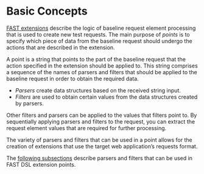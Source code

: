 [link-fast]:                ../intro.md
[link-parsers]:             parsers.md

# Basic Concepts

[FAST extensions][link-fast] describe the logic of baseline request element processing that is used to create new test requests. The main purpose of *points* is to specify which piece of data from the baseline request should undergo the actions that are described in the extension.

A point is a string that points to the part of the baseline request that the action specified in the extension should be applied to. This string comprises a sequence of the names of parsers and filters that should be applied to the baseline request in order to obtain the required data.

* *Parsers* create data structures based on the received string input. 
* *Filters* are used to 
obtain certain values from the data structures created by parsers. 

Other filters and parsers can be applied to the values that filters point to. By sequentially applying parsers and filters to the request, you can extract the request element values that are required for further processing.  

The variety of parsers and filters that can be used in a point allows for the creation of extensions that use the target web application’s requests format.

The [following subsections][link-parsers] describe parsers and filters that can be used in FAST DSL extension points.